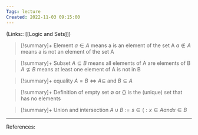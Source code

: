 ```yaml
---
Tags: lecture
Created: 2022-11-03 09:15:00
---
```

(Links:: [[Logic and Sets]])

> [!summary]+ Element
> $a \in A$ means a is an element of the set A
> $a \notin A$ means a is not an element of the set A

> [!summary]+ Subset
> $A \subseteq B$ means all elements of A are elements of B
> $A \nsubseteq B$ means at least one element of A is not in B

> [!summary]+ equality
> $A = B$ <=> $A \subseteq$ and $B \subseteq A$

> [!summary]+ Definition of empty set
> $\emptyset$ or $\{\}$ is the (unique) set that has no elements

> [!summary]+ Union and intersection
> $A \cup B := {s \in (: x \in A and x \in B}$



---
References:
